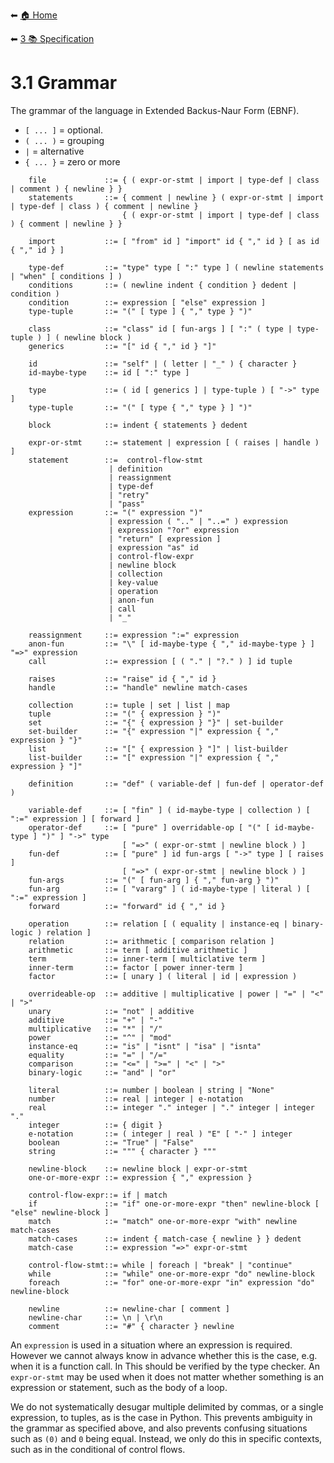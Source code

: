 ⬅ [🏠 Home](../README.md)

⬅ [3 📚 Specification](README.md)

# 3.1 Grammar

The grammar of the language in Extended Backus-Naur Form (EBNF).

- ```[ ... ]``` = optional.
- ```( ... )``` = grouping
- ```|``` = alternative
- ```{ ... }``` = zero or more

```
    file             ::= { ( expr-or-stmt | import | type-def | class | comment ) { newline } }
    statements       ::= { comment | newline } ( expr-or-stmt | import | type-def | class ) { comment | newline }
                         { ( expr-or-stmt | import | type-def | class ) { comment | newline } }
    
    import           ::= [ "from" id ] "import" id { "," id } [ as id { "," id } ]

    type-def         ::= "type" type [ ":" type ] ( newline statements | "when" [ conditions ] )
    conditions       ::= ( newline indent { condition } dedent | condition )
    condition        ::= expression [ "else" expression ]
    type-tuple       ::= "(" [ type ] { "," type } ")"
    
    class            ::= "class" id [ fun-args ] [ ":" ( type | type-tuple ) ] ( newline block )
    generics         ::= "[" id { "," id } "]"
    
    id               ::= "self" | ( letter | "_" ) { character }
    id-maybe-type    ::= id [ ":" type ]

    type             ::= ( id [ generics ] | type-tuple ) [ "->" type ]
    type-tuple       ::= "(" [ type { "," type } ] ")"
    
    block            ::= indent { statements } dedent
    
    expr-or-stmt     ::= statement | expression [ ( raises | handle ) ]
    statement        ::=  control-flow-stmt
                      | definition
                      | reassignment
                      | type-def
                      | "retry"
                      | "pass"
    expression       ::= "(" expression ")" 
                      | expression ( ".." | "..=" ) expression
                      | expression "?or" expression
                      | "return" [ expression ]
                      | expression "as" id 
                      | control-flow-expr 
                      | newline block
                      | collection
                      | key-value
                      | operation
                      | anon-fun
                      | call
                      | "_"
                     
    reassignment     ::= expression ":=" expression
    anon-fun         ::= "\" [ id-maybe-type { "," id-maybe-type } ] "=>" expression
    call             ::= expression [ ( "." | "?." ) ] id tuple
    
    raises           ::= "raise" id { "," id }
    handle           ::= "handle" newline match-cases
    
    collection       ::= tuple | set | list | map
    tuple            ::= "(" { expression } ")"
    set              ::= "{" { expression } "}" | set-builder
    set-builder      ::= "{" expression "|" expression { "," expression } "}"
    list             ::= "[" { expression } "]" | list-builder
    list-builder     ::= "[" expression "|" expression { "," expression } "]"
    
    definition       ::= "def" ( variable-def | fun-def | operator-def )

    variable-def     ::= [ "fin" ] ( id-maybe-type | collection ) [ ":=" expression ] [ forward ]
    operator-def     ::= [ "pure" ] overridable-op [ "(" [ id-maybe-type ] ")" ] "->" type 
                         [ "=>" ( expr-or-stmt | newline block ) ]
    fun-def          ::= [ "pure" ] id fun-args [ "->" type ] [ raises ] 
                         [ "=>" ( expr-or-stmt | newline block ) ]
    fun-args         ::= "(" [ fun-arg ] { "," fun-arg } ")"
    fun-arg          ::= [ "vararg" ] ( id-maybe-type | literal ) [ ":=" expression ]
    forward          ::= "forward" id { "," id }
    
    operation        ::= relation [ ( equality | instance-eq | binary-logic ) relation ]
    relation         ::= arithmetic [ comparison relation ]
    arithmetic       ::= term [ additive arithmetic ]
    term             ::= inner-term [ multiclative term ]
    inner-term       ::= factor [ power inner-term ]
    factor           ::= [ unary ] ( literal | id | expression )
    
    overrideable-op  ::= additive | multiplicative | power | "=" | "<" | ">"
    unary            ::= "not" | additive 
    additive         ::= "+" | "-"
    multiplicative   ::= "*" | "/"
    power            ::= "^" | "mod"
    instance-eq      ::= "is" | "isnt" | "isa" | "isnta"
    equality         ::= "=" | "/="
    comparison       ::= "<=" | ">=" | "<" | ">"
    binary-logic     ::= "and" | "or"
    
    literal          ::= number | boolean | string | "None"
    number           ::= real | integer | e-notation
    real             ::= integer "." integer | "." integer | integer "."
    integer          ::= { digit }
    e-notation       ::= ( integer | real ) "E" [ "-" ] integer
    boolean          ::= "True" | "False"
    string           ::= """ { character } """
    
    newline-block    ::= newline block | expr-or-stmt
    one-or-more-expr ::= expression { "," expression }
    
    control-flow-expr::= if | match
    if               ::= "if" one-or-more-expr "then" newline-block [ "else" newline-block ]
    match            ::= "match" one-or-more-expr "with" newline match-cases
    match-cases      ::= indent { match-case { newline } } dedent
    match-case       ::= expression "=>" expr-or-stmt
    
    control-flow-stmt::= while | foreach | "break" | "continue"
    while            ::= "while" one-or-more-expr "do" newline-block
    foreach          ::= "for" one-or-more-expr "in" expression "do" newline-block
    
    newline          ::= newline-char [ comment ]
    newline-char     ::= \n | \r\n
    comment          ::= "#" { character } newline
```

An `expression` is used in a situation where an expression is required. 
However we cannot always know in advance whether this is the case, e.g. when it is a function call. 
In This should be verified by the type checker. 
An `expr-or-stmt` may be used when it does not matter whether something is an expression or statement, such as the body of a loop.
              
We do not systematically desugar multiple 
delimited by commas, or a single expression, to tuples, as is the case in Python.
This prevents ambiguity in the grammar as specified above, and also prevents confusing situations such as `(0)` and `0` being equal.
Instead, we only do this in specific contexts, such as in the conditional of control flows.
